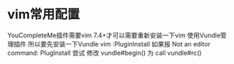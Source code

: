 # vim常用配置
YouCompleteMe插件需要vim 7.4+才可以需要重新安装一下vim
使用Vundle管理插件 所以要先安装一下Vundle
vim
:PluginInstall
如果报 Not an editor command: PlugInstall
尝试 修改 vundle#begin()  为 call vundle#rc()
